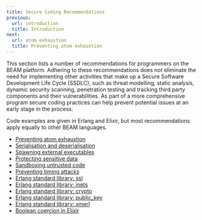 ```yaml
---
title: Secure Coding Recommendations
previous:
  url: introduction
  title: Introduction
next:
  url: atom_exhaustion
  title: Preventing atom exhaustion
---
```


This section lists a number of recommendations for programmers on the BEAM platform. Adhering to these recommendations does not eliminate the need for implementing other activities that make up a Secure Software Development Life Cycle (SSDLC), such as threat modelling, static analysis, dynamic security scanning, penetration testing and tracking third party components and their vulnerabilities. As part of a more comprehensive program secure coding practices can help prevent potential issues at an early stage in the process.

Code examples are given in Erlang and Elixir, but most recommendations apply equally to other BEAM languages.

* [Preventing atom exhaustion](atom_exhaustion)
* [Serialisation and deserialisation](serialisation)
* [Spawning external executables](external_executables)
* [Protecting sensitive data](sensitive_data)
* [Sandboxing untrusted code](sandboxing)
* [Preventing timing attacks](timing_attacks)
* [Erlang standard library: ssl](ssl)
* [Erlang standard library: inets](inets)
* [Erlang standard library: crypto](crypto)
* [Erlang standard library: public_key](public_key)
* [Erlang standard library: xmerl](xmerl)
* [Boolean coercion in Elixir](elixir_truthy)
